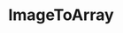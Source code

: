 ---
title: "ImageToArray"
Icon: "view_compact"
weight: 1
description: "Copies the pixel into an 2D array without an border"
draft: false
---
